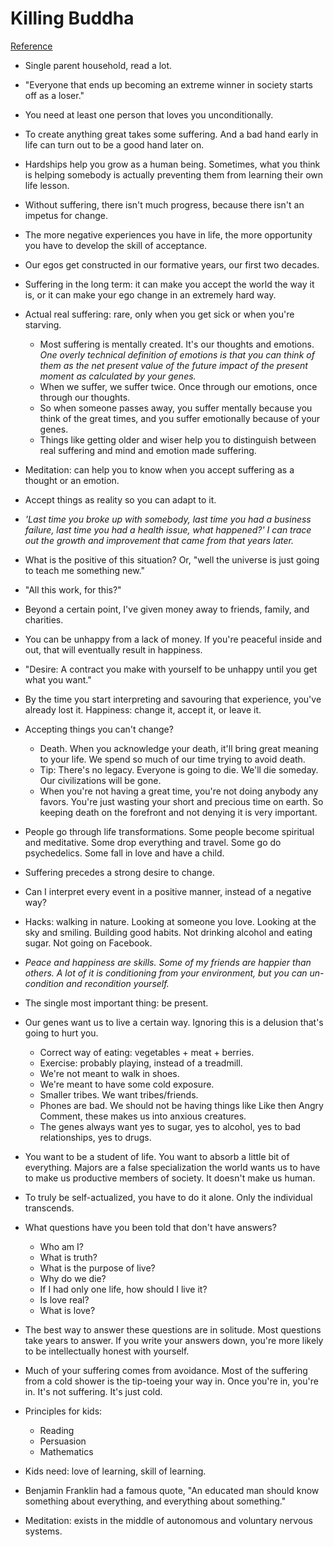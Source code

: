 # Killing Buddha
[Reference](http://www.killingbuddha.co/blog/2016/2/7/naval-ravikant-ceo-of-angellist)

- Single parent household, read a lot.
- "Everyone that ends up becoming an extreme winner in society starts off as a loser."
- You need at least one person that loves you unconditionally.
- To create anything great takes some suffering. And a bad hand early in life can turn out to be a good hand later on.
- Hardships help you grow as a human being. Sometimes, what you think is helping somebody is actually preventing them from learning their own life lesson.
- Without suffering, there isn't much progress, because there isn't an impetus for change.
- The more negative experiences you have in life, the more opportunity you have to develop the skill of acceptance.
- Our egos get constructed in our formative years, our first two decades.
- Suffering in the long term: it can make you accept the world the way it is, or it can make your ego change in an extremely hard way.
- Actual real suffering: rare, only when you get sick or when you're starving.
  - Most suffering is mentally created. It's our thoughts and emotions. *One overly technical definition of emotions is that you can think of them as the net present value of the future impact of the present moment as calculated by your genes.*
  - When we suffer, we suffer twice. Once through our emotions, once through our thoughts.
  - So when someone passes away, you suffer mentally because you think of the great times, and you suffer emotionally because of your genes.
  - Things like getting older and wiser help you to distinguish between real suffering and mind and emotion made suffering.
- Meditation: can help you to know when you accept suffering as a thought or an emotion.
- Accept things as reality so you can adapt to it.
- *'Last time you broke up with somebody, last time you had a business failure, last time you had a health issue, what happened?' I can trace out the growth and improvement that came from that years later.*
- What is the positive of this situation? Or, "well the universe is just going to teach me something new."

- "All this work, for this?"
- Beyond a certain point, I've given money away to friends, family, and charities.
- You can be unhappy from a lack of money. If you're peaceful inside and out, that will eventually result in happiness.
- "Desire: A contract you make with yourself to be unhappy until you get what you want."
- By the time you start interpreting and savouring that experience, you've already lost it. Happiness: change it, accept it, or leave it.
- Accepting things you can't change?
  - Death. When you acknowledge your death, it'll bring great meaning to your life. We spend so much of our time trying to avoid death.
  - Tip: There's no legacy. Everyone is going to die. We'll die someday. Our civilizations will be gone.
  - When you're not having a great time, you're not doing anybody any favors. You're just wasting your short and precious time on earth. So keeping death on the forefront and not denying it is very important.
- People go through life transformations. Some people become spiritual and meditative. Some drop everything and travel. Some go do psychedelics. Some fall in love and have a child.
- Suffering precedes a strong desire to change.
- Can I interpret every event in a positive manner, instead of a negative way?
- Hacks: walking in nature. Looking at someone you love. Looking at the sky and smiling. Building good habits. Not drinking alcohol and eating sugar. Not going on Facebook.
- *Peace and happiness are skills. Some of my friends are happier than others. A lot of it is conditioning from your environment, but you can un-condition and recondition yourself.*
- The single most important thing: be present.
- Our genes want us to live a certain way. Ignoring this is a delusion that's going to hurt you.
  - Correct way of eating: vegetables + meat + berries.
  - Exercise: probably playing, instead of a treadmill.
  - We're not meant to walk in shoes.
  - We're meant to have some cold exposure.
  - Smaller tribes. We want tribes/friends.
  - Phones are bad. We should not be having things like Like then Angry Comment, these makes us into anxious creatures.
  - The genes always want yes to sugar, yes to alcohol, yes to bad relationships, yes to drugs.
- You want to be a student of life. You want to absorb a little bit of everything. Majors are a false specialization the world wants us to have to make us productive members of society. It doesn't make us human.
- To truly be self-actualized, you have to do it alone. Only the individual transcends.
- What questions have you been told that don't have answers?
  - Who am I?
  - What is truth?
  - What is the purpose of live?
  - Why do we die?
  - If I had only one life, how should I live it?
  - Is love real?
  - What is love?
- The best way to answer these questions are in solitude. Most questions take years to answer. If you write your answers down, you're more likely to be intellectually honest with yourself.
- Much of your suffering comes from avoidance. Most of the suffering from a cold shower is the tip-toeing your way in. Once you're in, you're in. It's not suffering. It's just cold.
- Principles for kids:
  - Reading
  - Persuasion
  - Mathematics
- Kids need: love of learning, skill of learning.
- Benjamin Franklin had a famous quote, "An educated man should know something about everything, and everything about something."
- Meditation: exists in the middle of autonomous and voluntary nervous systems.
